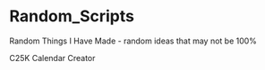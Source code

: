 # Random_Scripts

Random Things I Have Made - random ideas that may not be 100%

C25K Calendar Creator
